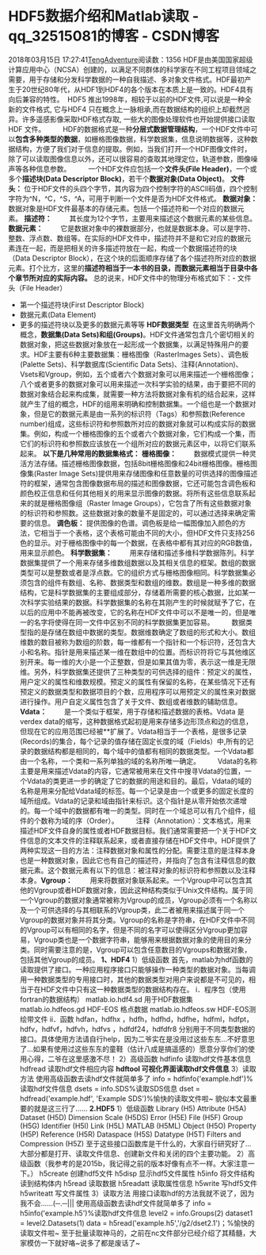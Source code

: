 # HDF5数据介绍和Matlab读取 - qq_32515081的博客 - CSDN博客
2018年03月15日 17:27:41[TengAdventure](https://me.csdn.net/qq_32515081)阅读数：1356
HDF是由美国国家超级计算应用中心（NCSA）创建的，以满足不同群体的科学家在不同工程项目领域之需要，用于存储和分发科学数据的一种自我描述、多对象文件格式。HDF最初产生于20世纪80年代，从HDF1到HDF4的各个版本在本质上是一致的。HDF4具有向后兼容的特性。 
HDF5 推出1998年，相较于以前的HDF文件,可以说是一种全新的文件格式, 它与HDF4 只在概念上一脉相承,而在数据结构的组织上却截然迥异。许多遥感影像采取HDF格式存取, 一些大的图像处理软件也开始提供接口读取 HDF 文件。
        HDF的数据格式是一种**分层式数据管理结构**，一个HDF文件中可以**包含多种类型的数据**，如栅格图像数据，科学数据集，信息说明数据等，这种数据结构，方便了我们对于信息的提取。例如，当我们打开一个HDF图像文件时，除了可以读取图像信息以外，还可以很容易的查取其地理定位，轨道参数，图像噪声等各种信息参数。        
一个HDF文件应包括一个**文件头(File Header)**，一个或多个**描述块(Data Descriptor Block)**，若干个**数据对象(Data Object)**。
**文件头：**
位于HDF文件的头四个字节，其内容为四个控制字符的ASCII码值，四个控制字符为^N，^C，^S，^A，可用于判断一个文件是否为HDF文件格式。
**数据对象：**
数据对象是HDF文件最基本的存储元素。包括一个描述符和一个对应的数据元素。
**描述符：**
        其长度为12个字节，主要用来描述这个数据元素的某些信息。
**数据元素：**
        它是数据对象中的裸数据部分，也就是数据本身。可以是字符、整数、浮点数、数组等。在实际的HDF文件中，描述符并不是和它对应的数据元素连在一起，而是把相关的许多描述符放在一起，构成一个数据描述符的块（Data Descriptor Block），在这个块的后面顺序存储了各个描述符所对应的数据元素。打个比方，这里的**描述符相当于一本书的目录，而数据元素相当于目录中各个章节所对应的实际内容。**
总的说来，HDF文件中的物理分布格式如下：- 文件头（File Header）
- 第一个描述符块(First Descriptor Block)
- 数据元素(Data Element)
- 更多的描述符块以及更多的数据元素等等
**HDF数据类型**
 在这里首先明确两个概念，**数据集(Data Sets)和组(Groups)**。HDF文件通常包含几个密切相关的数据对象，把这些数据对象放在一起形成一个数据集，以满足特殊用户的要求。HDF主要有6种主要数据集：栅格图像（RasterImages Sets）、调色板(Palette Sets)、科学数据库(Scientific Data Sets)、注释(Annotation)、Vsets和Vgroup，例如，五个或者六个数据对象可以用来描述一个栅格图像；八个或者更多的数据对象可以用来描述一次科学实验的结果，由于要把不同的数据对象结合起来构成集，就需要一种方法将数据对象有机的结合起来，这样就产生了组的概念，HDF的组用来明确和控制数据集。一个组也是一个数据对象，但是它的数据元素是由一系列的标识符（Tags）和参照数(Reference number)组成，这些标识符和参照数所对应的数据对象就可以构成实际的数据集。例如，构成一个栅格图像的五个或者六个数据对象，它们构成一个集，而它们的标识符和参照数应该放在一个组所对应的数据元素区中，以将它们联系起来。
**以下是几种常用的数据集格式：**
**栅格图像：**
        数据模式提供一种灵活方法存储。描述栅格图像数据，包括8bit栅格图像和24bit栅格图像。栅格图像集(Raster Image Sets)提供用来存储图像和任意数量的可供选择的图像描述符的框架，通常包含图像数据布局的描述和图像数据，它还可能包含调色板和颜色校正信息和任何其他相关的用来显示图像的数据。将所有这些信息联系起来的就是栅格图像组（Raster Image Groups），它包含了所有这些数据对象的标识符和参照数。这些数据对象的数量不是固定的，可以通过选择来确定需要的信息。
**调色板：**
提供图像的色谱。调色板是给一幅图像加入颜色的方法，它相当于一个表格，这个表格可能由不同的大小，但HDF文件只支持256色的显示。对于栅格图像中的每一个数据，在表格中都有其对应的RGB数值，用来显示颜色。
**科学数据集：**
        用来存储和描述多维科学数据陈列。科学数据集提供了一个用来存储多维数组数据以及其相关信息的框架。数组的数据类型可以是整数或者是浮点数。它的组织方式与栅格图像相同。科学数据集必须包含的组件有数组、名称、数据类型和数组的维数。数组是一种多维的数据结构，它是科学数据集的主要组成部分，存储着所需要的核心数据，比如某一次科学实验结果的数据。科学数据集的名称在其刚产生的时候就赋予了它，在以后的应用中不能再被改变，它的名称在HDF文件中可以不是唯一的，但是唯一的名字将使得在同一文件中区别不同的科学数据集更加容易。
        数据类型指的是存储在数组中数据的类型。数据维数确定了数组的形式和大小。数组维数的数目被称为数组的阶数，每一维都有一个指针和一个标识符，还包含大小和名称。指针是用来描述某一维在数组中的位置。而标识符将它与其他维区别开来。每一维的大小是一个正整数，但是如果其值为零，表示这一维是无限维。另外，科学数据集还提供了三种类型的可供选择的组件：预定义的属性，用户定义的属性和维数规模。预定义的属性有保留的名称，在某些情况下还有预定义的数据类型和数据项目的个数，应用程序可以用预定义的属性来对数据进行操作。用户自定义属性包含了关于文件、数组或者维数的辅助信息。
**Vdata：**
        是一个类似于框架，用于存储和描述数据的表格。Vdata 是verdex data的缩写，这种数据格式起初是用来存储多边形顶点和边的信息，但现在它的应用范围已经被**扩展了。Vdata相当于一个表格，是很多记录(Records)的集合，每个记录的值存储在固定长度的域（Fields）中,所有的记录的数据结构都是相同的，每个域中的值都有相同的数据类型。一个Vdata都由一个名称，一个类和一系列单独的域的名称所唯一确定。
        Vdata的名称主要是用来描述Vdata的内容，它通常被用来在文件中搜寻Vdata的位置，一个Vdata的类更进一步的确定了它的数据的用途和目的。最后，Vdata的域的名称是用来分配给Vdata域的标签。每一个记录是由一个或更多的固定长度的域所组成。Vdata的记录和域由指针来标识。这个指针是从零开始依次递增的。每一个域中的数据都有唯一的类型。同时在一个域总可以有几个组件，组件的个数称为域的序（Order）。
        注释（Annotation）：文本格式，用来描述HDF文件自身的属性或者HDF数据目标。我们通常需要把一个关于HDF文件信息的文本文件的注释联系起来，或者直接存储在HDF文件中。HDF提供了两种实现这一目的方法：注释数据对象和属性的分配。需要注意的是注释本身也是一种数据对象，因此它也有自己的描述符，并指向了包含有注释信息的数据元素。这个数据元素有以下的信息：被注释对象的标识符和参照数以及注释本身。**Vgroup：**
        用来将数据对象联系起来。一个Vgroup中可以包含其他的Vgroup或者HDF数据对象，因此这种结构类似于Unix文件结构。属于同一个Vgroup的数据对象通常被称为Vgroup的成员，Vgroup必须有一个名称以及一个可供选择的与其相联系的Vgroup类，此二者被用来描述属于同一个Vgroup的数据对象并将其分类。Vgroup的名称是字符串，在HDF文件中不同的Vgroup可以有相同的名字，但是不同的名字可以使得区分Vgroup更加容易，Vgroup类也是一个数据字符串，能够用来根据数据对象的使用目的来分类。同时需要注意的是，Vgroup可以包含任意数目的Vgroups和数据对象，包括其他Vgroup的成员。
**1、HDF4**
1）低级函数
首先，matlab为hdf函数的读取提供了接口。一种应用程序接口只能够操作一种类型的数据对象。当每调用一种数据类型的专用接口时，其他的数据类型对用户来说都是不可见的，相当于在HDF文件中只有这一种数据类型的数据结构存在。
i．程序包（使用fortran的数据结构）
matlab.io.hdf4.sd 用于HDF数据集
matlab.io.hdfeos.gd HDF-EOS 格点数据
matlab.io.hdfeos.sw HDF-EOS测绘带文件
ii．函数
hdfan，hdfhx ，hdfh，hdfhd，hdfhe，hdfml，hdfpt，hdfv，hdfvf，hdfvh，hdfvs ，hdfdf24，hdfdfr8
分别用于不同类型数据的接口。具体使用方法请自行help，因为二爷实在是没用过这些东东…不好意思了…如果有使用过这些东东的童鞋（估计八成是搞遥感的）愿意分享你们的使用心得，二爷在这里感激不尽！
2）高级函数
hdfinfo 读取hdf文件基本信息
hdfread 读取hdf文件相应内容
**hdftool 可视化界面读取hdf文件信息**
3）读取方法
使用高级函数去读hdf文件就简单多了
info = hdfinfo('example.hdf')%读取hdf文件信息
dsets = info.SDS%读取SDS信息
dset = hdfread('example.hdf', 'Example SDS')%愉快的读取文件啦~
貌似本文最重要的就是这三行了……
**2.HDF5**
1）低级函数
Library (H5)
Attribute (H5A)
Dataset (H5D)
Dimension Scale (H5DS)
Error (H5E)
File (H5F)
Group (H5G)
Identifier (H5I)
Link (H5L)
MATLAB (H5ML)
Object (H5O)
Property (H5P)
Reference (H5R)
Dataspace (H5S)
Datatype (H5T)
Filters and Compression (H5Z)
至于这些接口函数库是干什么的，大家自行研究好了…大部分都是打开、读取文件信息、创建新文件和关闭的四个主要功能。
2）高级函数（我参考的是2015b，我记得之前的版本好像有点不一样。大家注意一下。）
h5create 创建hdf5文件
h5disp 显示hdf5文件属性
h5info 将文件结构读到结构体内
h5read 读取数据
h5readatt 读取属性信息
h5write 写hdf5文件
h5writeatt 写文件属性
3）读取方法
用接口读取hdf的方法我就不说了，因为我不会……(─.─|||
使用高级函数去读hdf文件就简单多了
info = h5info('example.h5')%读取hdf文件信息
level2 = info.Groups(2)
dataset1 = level2.Datasets(1)
data = h5read('example.h5','/g2/dset2.1')；%愉快的读取文件啦~
至于批量读取神马的，之前在nc文件部分已经介绍了其精髓，大家模仿一下就好咯~说多了都是废话了~
